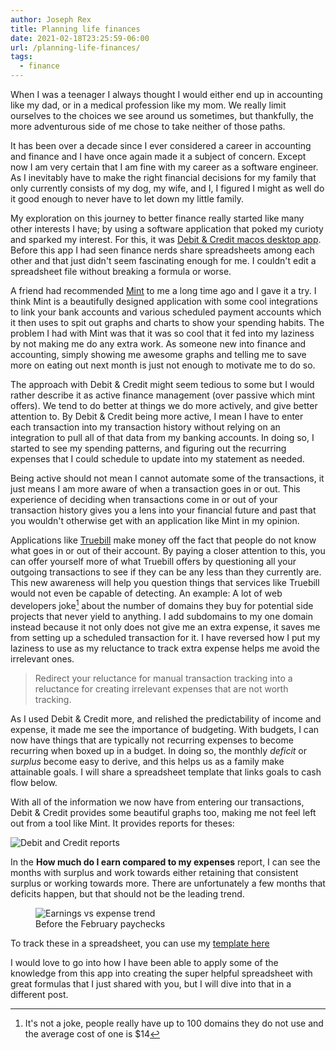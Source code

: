 ```yaml
---
author: Joseph Rex
title: Planning life finances
date: 2021-02-18T23:25:59-06:00
url: /planning-life-finances/
tags:
  - finance
---
```


When I was a teenager I always thought I would either end up in accounting like my dad, or in a medical profession like my mom. We really limit ourselves to the choices we see around us sometimes, but thankfully, the more adventurous side of me chose to take neither of those paths.
<!--more-->

It has been over a decade since I ever considered a career in accounting and finance and I have once again made it a subject of concern. Except now I am very certain that I am fine with my career as a software engineer. As I inevitably have to make the right financial decisions for my family that only currently consists of my dog, my wife, and I, I figured I might as well do it good enough to never have to let down my little family.

My exploration on this journey to better finance really started like many other interests I have; by using a software application that poked my curioty and sparked my interest. For this, it was [Debit & Credit macos desktop app][1]. Before this app I had seen finance nerds share spreadsheets among each other and that just didn't seem fascinating enough for me. I couldn't edit a spreadsheet file without
breaking a formula or worse.

A friend had recommended [Mint][2] to me a long time ago and I gave it a try.
I think Mint is a beautifully designed application with some cool integrations to link your bank accounts and various scheduled payment accounts which it then uses to spit out graphs and charts to show your spending habits. The problem I had with Mint was that it was so cool that it fed into my laziness by not making me do any extra work. As someone new into finance and accounting, simply showing me awesome graphs and telling me to save more on eating out next month is just not enough to motivate me to do so.

The approach with Debit & Credit might seem tedious to some but I would rather describe it as active finance management (over passive which mint offers). We tend to do better at things we do more actively, and give better attention to. By Debit & Credit being more active, I mean I have to enter each transaction into my transaction history without relying on an integration to pull all of that data from my banking accounts. In doing so, I started to see my spending patterns, and figuring out the recurring expenses that I could schedule to update into my statement as needed.

Being active should not mean I cannot automate some of the transactions, it just means I am more aware of when a transaction goes in or out. This experience of deciding when transactions come in or out of your transaction history gives you a lens into your financial future and past that you wouldn't otherwise get with an application like Mint in my opinion.

Applications like [Truebill][3] make money off the fact that people do not know what goes in or out of their account. By paying a closer attention to this, you can offer yourself more of what Truebill offers by questioning all your outgoing transactions to see if they can be any less than they currently are. This new awareness will help you question things that services like Truebill would not even be capable of detecting. An example: A lot of web developers joke[^1] about the number of domains they buy for potential side projects that never yield to anything. I add subdomains to my one domain instead because it not only does not give me an extra expense, it saves me from setting up a scheduled transaction for it. I have reversed how I put my laziness to use as my reluctance to track extra expense helps me avoid the irrelevant ones.

> Redirect your reluctance for manual transaction tracking into a reluctance for creating irrelevant expenses that are not worth tracking.

As I used Debit & Credit more, and relished the predictability of income and expense, it made me see the importance of budgeting. With budgets, I can now have things that are typically not recurring expenses to become recurring when boxed up in a budget. In doing so, the monthly <dfn title="what is lost after expenses are subtracted from income">deficit</dfn> or <dfn>surplus</dfn> become easy to derive, and this helps us as a family make attainable goals. I will share a spreadsheet template that
links goals to cash flow below.

With all of the information we now have from entering our transactions, Debit & Credit provides some beautiful graphs too, making me not feel left out from a tool like Mint. It provides reports for theses:

![Debit and Credit reports](https://res.cloudinary.com/strich/image/upload/v1613710412/debit-and-credit-reports_ficynw.jpg)

In the **How much do I earn compared to my expenses** report, I can see the months with surplus and work towards either retaining that consistent surplus or working towards more. There are unfortunately a few months that deficits happen, but that should not be the leading trend.

<figure>
<img alt="Earnings vs expense trend" src="https://res.cloudinary.com/strich/image/upload/v1613710896/earnings-expenses-debit-n-credit_ixdlkn.jpg" />
<figcaption>
Before the February paychecks
</figcaption>
</figure>

To track these in a spreadsheet, you can use my [template here][4]

I would love to go into how I have been able to apply some of the knowledge from this app into creating the super helpful spreadsheet with great formulas that I just shared with you, but I will dive into that in a different post.


[^1]: It's not a joke, people really have up to 100 domains they do not use and the average cost of one is $14

[1]: https://debitandcredit.app/
[2]: https://mint.intuit.com/
[3]: https://www.truebill.com/
[4]: https://docs.google.com/spreadsheets/d/1qK7pWqjuXqSdCQWNDEpBURPGBh3I21R_WanMrfUNVA0/edit?usp=sharing